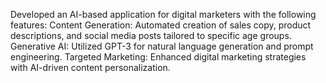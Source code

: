 Developed an AI-based application for digital marketers with the following features:
Content Generation: Automated creation of sales copy, product descriptions, and social media posts
tailored to specific age groups.
Generative AI: Utilized GPT-3 for natural language generation and prompt engineering.
Targeted Marketing: Enhanced digital marketing strategies with AI-driven content personalization.
